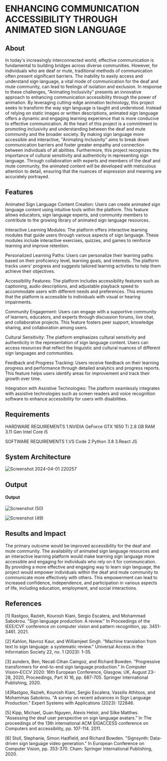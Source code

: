 # ENHANCING COMMUNICATION ACCESSIBILITY THROUGH ANIMATED SIGN LANGUAGE

## About
In today's increasingly interconnected world, effective communication is fundamental to building bridges across diverse communities. However, for individuals who are deaf or mute, traditional methods of communication often present significant barriers. The inability to easily access and understand sign language, a vital mode of communication for the deaf and mute community, can lead to feelings of isolation and exclusion.
In response to these challenges, "Animating Inclusivity" presents an innovative approach to enhancing communication accessibility through the power of animation. By leveraging cutting-edge animation technology, this project seeks to transform the way sign language is taught and understood. Instead of relying on static images or written descriptions, animated sign language offers a dynamic and engaging learning experience that is more conducive to effective communication.
At the heart of this project is a commitment to promoting inclusivity and understanding between the deaf and mute community and the broader society. By making sign language more accessible and interactive, "Animating Inclusivity" aims to break down communication barriers and foster greater empathy and connection between individuals of all abilities.
Furthermore, this project recognizes the importance of cultural sensitivity and authenticity in representing sign language. Through collaboration with experts and members of the deaf and mute community, the animated content will be developed with meticulous attention to detail, ensuring that the nuances of expression and meaning are accurately portrayed.


## Features
Animated Sign Language Content Creation: Users can create animated sign language content using intuitive tools within the platform. This feature allows educators, sign language experts, and community members to contribute to the growing library of animated sign language resources.

Interactive Learning Modules: The platform offers interactive learning modules that guide users through various aspects of sign language. These modules include interactive exercises, quizzes, and games to reinforce learning and improve retention.

Personalized Learning Paths: Users can personalize their learning paths based on their proficiency level, learning goals, and interests. The platform tracks users' progress and suggests tailored learning activities to help them achieve their objectives.

Accessibility Features: The platform includes accessibility features such as captioning, audio descriptions, and adjustable playback speed to accommodate users with different needs and preferences. This ensures that the platform is accessible to individuals with visual or hearing impairments.

Community Engagement: Users can engage with a supportive community of learners, educators, and experts through discussion forums, live chat, and collaborative projects. This feature fosters peer support, knowledge sharing, and collaboration among users.

Cultural Sensitivity: The platform emphasizes cultural sensitivity and authenticity in the representation of sign language content. Users can access resources that reflect the linguistic and cultural nuances of different sign languages and communities.

Feedback and Progress Tracking: Users receive feedback on their learning progress and performance through detailed analytics and progress reports. This feature helps users identify areas for improvement and track their growth over time.

Integration with Assistive Technologies: The platform seamlessly integrates with assistive technologies such as screen readers and voice recognition software to enhance accessibility for users with disabilities.

## Requirements
 HARDWARE REQUIREMENTS
1.NVIDIA GeForce GTX 1650 Ti
2.8 GB RAM 
3.11 Gen Intel Core i5 

SOFTWARE REQUIREMENTS 
1.VS Code
2.Python 3.8
3.React JS
## System Architecture
<!--Embed the system architecture diagram as shown below-->

![Screenshot 2024-04-01 220257](https://github.com/Loghul1722/project2/assets/132638997/bfcc5197-c4ec-472b-b9ba-0546263eeabf)



## Output

#### Output

![Screenshot (50)](https://github.com/Loghul1722/project2/assets/132638997/bf54cf5e-c2f3-4c2a-ae61-8305e877755d)

![Screenshot (49)](https://github.com/Loghul1722/project2/assets/132638997/3359094d-5188-4638-9a20-cc70b11b395d)





## Results and Impact
The primary outcome would be improved accessibility for the deaf and mute community. The availability of animated sign language resources and an interactive learning platform would make learning sign language more accessible and engaging for individuals who rely on it for communication.
By providing a more effective and engaging way to learn sign language, the project would empower individuals within the deaf and mute community to communicate more effectively with others. This empowerment can lead to increased confidence, independence, and participation in various aspects of life, including education, employment, and social interactions.

## References
[1]       Rastgoo, Razieh, Kourosh Kiani, Sergio Escalera, and Mohammad Sabokrou. "Sign language production: A review." In Proceedings of the IEEE/CVF conference on computer vision and pattern recognition, pp. 3451-3461. 2021.

[2]         Kahlon, Navroz Kaur, and Williamjeet Singh. "Machine translation from text to sign language: a systematic review." Universal Access in the Information Society 22, no. 1 (2023): 1-35.

[3]       aunders, Ben, Necati Cihan Camgoz, and Richard Bowden. "Progressive transformers for end-to-end sign language production." In Computer Vision–ECCV 2020: 16th European Conference, Glasgow, UK, August 23–28, 2020, Proceedings, Part XI 16, pp. 687-705. Springer International Publishing, 2020.

[4]Rastgoo, Razieh, Kourosh Kiani, Sergio Escalera, Vassilis Athitsos, and Mohammas Sabokrou. "A survey on recent advances in Sign Language Production." Expert Systems with Applications (2023): 122846.

[5]	     Kipp, Michael, Quan Nguyen, Alexis Heloir, and Silke Matthes. "Assessing the deaf user perspective on   sign language avatars." In The proceedings of the 13th international ACM SIGACCESS conference on Computers and accessibility, pp. 107-114. 2011.

[6]	Stoll, Stephanie, Simon Hadfield, and Richard Bowden. "Signsynth: Data-driven sign language video generation." In European Conference on Computer Vision, pp. 353-370. Cham: Springer International Publishing, 2020.

